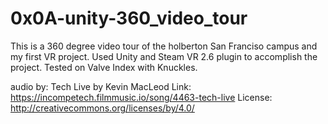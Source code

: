 # 0x0A-unity-360_video_tour
 
This is a 360 degree video tour of the holberton San Franciso campus and my first VR project. Used Unity
and Steam VR 2.6 plugin to accomplish the project. Tested on Valve Index with Knuckles.


audio by:
Tech Live by Kevin MacLeod
Link: https://incompetech.filmmusic.io/song/4463-tech-live
License: http://creativecommons.org/licenses/by/4.0/